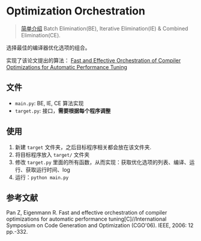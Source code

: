 # Optimization Orchestration
> [简单介绍](https://wq-peng.github.io/optOrchestration.html)
Batch Elimination(BE), Iterative Elimination(IE) & Combined Elimination(CE).

选择最佳的编译器优化选项的组合。

实现了该论文提出的算法： [Fast and Effective Orchestration of Compiler Optimizations for Automatic Performance Tuning](https://citeseerx.ist.psu.edu/viewdoc/download?doi=10.1.1.142.4012&rep=rep1&type=pdf)

## 文件
- `main.py`: BE, IE, CE 算法实现
- `target.py`: 接口，**需要根据每个程序调整**

## 使用
1. 新建 `target` 文件夹，之后目标程序相关都会放在该文件夹.
2. 将目标程序放入 `target/` 文件夹
3. 修改 `target.py` 里面的所有函数，从而实现：获取优化选项的列表、编译、运行、获取运行时间、log 
4. 运行：`python main.py`

## 参考文献
Pan Z, Eigenmann R. Fast and effective orchestration of compiler optimizations for automatic performance tuning[C]//International Symposium on Code Generation and Optimization (CGO'06). IEEE, 2006: 12 pp.-332.

